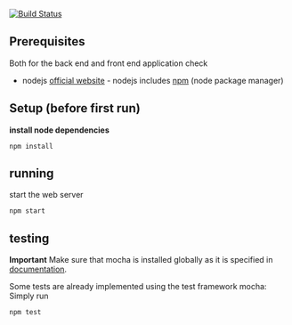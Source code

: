 [![Build Status](https://travis-ci.org/Rostlab/JS18_ProjectB_Group4.svg?branch=develop)](https://travis-ci.org/Rostlab/JS18_ProjectB_Group4)

## Prerequisites

Both for the back end and front end application check

* nodejs [official website](https://nodejs.org/en/) - nodejs includes [npm](https://www.npmjs.com/) (node package manager)

## Setup (before first run)

**install node dependencies**

```
npm install
```

## running

start the web server

```
npm start
```

## testing

**Important** Make sure that mocha is installed globally as it is specified in [documentation](https://mochajs.org/#installation).

Some tests are already implemented using the test framework mocha: Simply run

```
npm test
```
